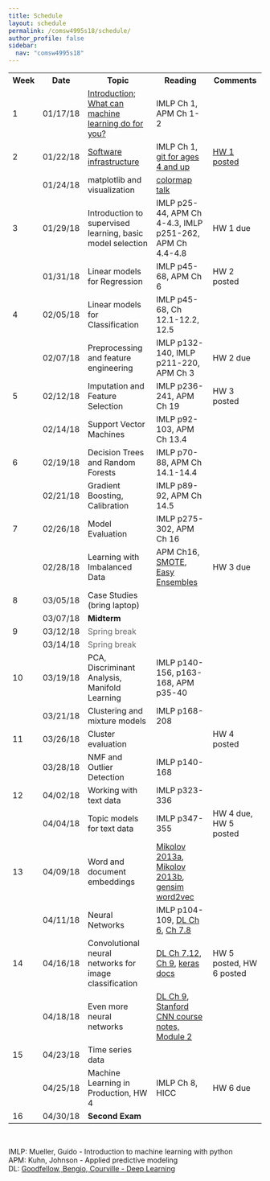 ```yaml
---
title: Schedule
layout: schedule
permalink: /comsw4995s18/schedule/
author_profile: false
sidebar:
  nav: "comsw4995s18"
---
```


<div class="schedule">
<table cellspacing="0" border="0">
	<colgroup span="2"></colgroup>
	<colgroup></colgroup>
	<colgroup></colgroup>
	<colgroup></colgroup>
    <tr>
        <th>Week</th>
        <th>Date</th>
        <th>Topic</th>
        <th>Reading</th>
        <th>Comments</th>
    </tr>
	<tr>
		<td>1</td>
		<td align="right" sdval="42753" sdnum="1033;0;MM/DD/YY">01/17/18</td>
		<td><a href="https://amueller.github.io/COMS4995-s18/slides/aml-01-011718-introduction/index.html#1">Introduction; What can machine learning do for you?</a></td>
		<td>IMLP Ch 1, APM Ch 1-2</td>
		<td><br></td>
	</tr>
	<tr>
		<td>2</td>
		<td align="right" sdval="42758" sdnum="1033;0;MM/DD/YY">01/22/18</td>
		<td><a href="https://amueller.github.io/COMS4995-s18/slides/aml-02-012218-python-git-testing/">Software infrastructure</a></td>
		<td>IMLP Ch 1, <a href="https://www.youtube.com/watch?v=1ffBJ4sVUb4">git for ages 4 and up</a></td>
		<td><a href="https://github.com/amueller/COMS4995-s18/raw/master/homeworks/HomeworkI.pdf">HW 1 posted</a></td>
	</tr>
	<tr>
		<td><br></td>
		<td align="right" sdval="42760" sdnum="1033;0;MM/DD/YY">01/24/18</td>
		<td>matplotlib and visualization</td>
		<td><a href="https://www.youtube.com/watch?v=xAoljeRJ3lU">colormap talk</a></td>
		<td><br></td>
	</tr>
	<tr>
		<td>3</td>
		<td align="right" sdval="42765" sdnum="1033;0;MM/DD/YY">01/29/18</td>
		<td>Introduction to supervised learning, basic model selection</td>
		<td>IMLP p25-44, APM Ch 4-4.3, IMLP p251-262, APM Ch 4.4-4.8</td>
		<td>HW 1 due</td>
	</tr>
	<tr>
		<td><br></td>
		<td align="right" sdval="42767" sdnum="1033;0;MM/DD/YY">01/31/18</td>
		<td>Linear models for Regression</td>
		<td>IMLP p45-68, APM Ch 6</td>
		<td>HW 2 posted</td>
	</tr>
	<tr>
		<td>4</td>
		<td align="right" sdval="42772" sdnum="1033;0;MM/DD/YY">02/05/18</td>
		<td>Linear models for Classification</td>
		<td>IMLP p45-68,  Ch 12.1-12.2, 12.5</td>
		<td></td>
	</tr>
	<tr>
		<td><br></td>
		<td align="right" sdval="42774" sdnum="1033;0;MM/DD/YY">02/07/18</td>
		<td>Preprocessing and feature engineering</td>
		<td>IMLP p132-140, IMLP p211-220, APM Ch 3</td>
		<td>HW 2 due</td>
	</tr>
	<tr>
		<td>5</td>
		<td align="right" sdval="42779" sdnum="1033;0;MM/DD/YY">02/12/18</td>
		<td>Imputation and Feature Selection</td>
		<td>IMLP p236-241, APM Ch 19</td>
		<td>HW 3 posted</td>
	</tr>
	<tr>
		<td><br></td>
		<td align="right" sdval="42781" sdnum="1033;0;MM/DD/YY">02/14/18</td>
		<td>Support Vector Machines</td>
		<td>IMLP p92-103, APM Ch 13.4</td>
		<td></td>
	</tr>
	<tr>
		<td>6</td>
		<td align="right" sdval="42786" sdnum="1033;0;MM/DD/YY">02/19/18</td>
		<td>Decision Trees and Random Forests</td>
		<td>IMLP p70-88, APM Ch 14.1-14.4</td>
		<td></td>
	</tr>
	<tr>
		<td><br></td>
		<td align="right" sdval="42788" sdnum="1033;0;MM/DD/YY">02/21/18</td>
		<td>Gradient Boosting, Calibration</td>
		<td>IMLP p89-92, APM Ch 14.5</td>
		<td><br></td>
	</tr>
	<tr>
		<td>7</td>
		<td align="right" sdval="42793" sdnum="1033;0;MM/DD/YY">02/26/18</td>
		<td>Model Evaluation</td>
		<td>IMLP p275-302, APM Ch 16</td>
		<td><br></td>
	</tr>
	<tr>
		<td><br></td>
		<td align="right" sdval="42795" sdnum="1033;0;MM/DD/YY">02/28/18</td>
        <td>Learning with Imbalanced Data<br></td>
        <td>APM Ch16, <a href="https://www.jair.org/media/953/live-953-2037-jair.pdf">SMOTE</a>, <a href="http://cs.nju.edu.cn/zhouzh/zhouzh.files/publication/tsmcb09.pdf">Easy Ensembles</a></td>
		<td>HW 3 due</td>
	</tr>
	<tr>
		<td>8</td>
		<td align="right" sdval="42800" sdnum="1033;0;MM/DD/YY">03/05/18</td>
		<td>Case Studies (bring laptop)</td>
		<td><br></td>
		<td><br></td>
	</tr>
	<tr>
		<td><br></td>
		<td align="right" sdval="42802" sdnum="1033;0;MM/DD/YY">03/07/18</td>
		<td><b>Midterm</b></td>
		<td><br></td>
		<td><br></td>
	</tr>
	<tr>
		<td>9</td>
		<td align="right" sdval="42807" sdnum="1033;0;MM/DD/YY">03/12/18</td>
		<td><font color="#666666">Spring break</font></td>
		<td><br></td>
		<td><br></td>
	</tr>
	<tr>
		<td><br></td>
		<td align="right" sdval="42809" sdnum="1033;0;MM/DD/YY">03/14/18</td>
		<td><font color="#666666">Spring break</font></td>
		<td><br></td>
		<td><br></td>
	</tr>
	<tr>
		<td>10</td>
		<td align="right" sdval="42814" sdnum="1033;0;MM/DD/YY">03/19/18</td>
		<td>PCA, Discriminant Analysis, Manifold Learning</td>
		<td>IMLP p140-156, p163-168, APM p35-40</td>
        <td></td>
	</tr>
	<tr>
		<td><br></td>
		<td align="right" sdval="42816" sdnum="1033;0;MM/DD/YY">03/21/18</td>
		<td>Clustering and mixture models</td>
		<td>IMLP p168-208</td>
		<td></td>
	</tr>
	<tr>
		<td>11</td>
		<td align="right" sdval="42821" sdnum="1033;0;MM/DD/YY">03/26/18</td>
		<td>Cluster evaluation</td>
		<td></td>
		<td>HW 4 posted</td>
	</tr>
	<tr>
		<td><br></td>
		<td align="right" sdval="42823" sdnum="1033;0;MM/DD/YY">03/28/18</td>
		<td>NMF and Outlier Detection</td>
		<td>IMLP p140-168</td>
		<td><br></td>
	</tr>
	<tr>
		<td>12</td>
		<td align="right" sdval="42828" sdnum="1033;0;MM/DD/YY">04/02/18</td>
		<td>Working with text data</td>
		<td>IMLP p323-336</td>
		<td></td>
	</tr>
	<tr>
		<td><br></td>
		<td align="right" sdval="42830" sdnum="1033;0;MM/DD/YY">04/04/18</td>
		<td>Topic models for text data</td>
		<td>IMLP p347-355</td>
		<td>HW 4 due, HW 5 posted</td>
	</tr>
	<tr>
		<td>13</td>
		<td align="right" sdval="42835" sdnum="1033;0;MM/DD/YY">04/09/18</td>
		<td>Word and document embeddings</td>
		<td><a href="https://papers.nips.cc/paper/5021-distributed-representations-of-words-and-phrases-and-their-compositionality.pdf">Mikolov 2013a</a>, <a href="http://www.aclweb.org/anthology/N13-1090">Mikolov 2013b</a>,
        <a href="https://github.com/RaRe-Technologies/gensim/blob/develop/docs/notebooks/word2vec.ipynb">gensim word2vec</a></td>
		<td></td>
	</tr>
	<tr>
		<td><br></td>
		<td align="right" sdval="42837" sdnum="1033;0;MM/DD/YY">04/11/18</td>
		<td>Neural Networks</td>
		<td>IMLP p104-109, <a href="http://www.deeplearningbook.org/contents/mlp.html">DL Ch 6</a>, <a href="http://www.deeplearningbook.org/contents/regularization.html">Ch 7.8</a></td>
		<td><br></td>
	</tr>
	<tr>
		<td>14</td>
		<td align="right" sdval="42842" sdnum="1033;0;MM/DD/YY">04/16/18</td>
		<td>Convolutional neural networks for image classification</td>
		<td><a href="http://www.deeplearningbook.org/contents/regularization.html">DL Ch 7.12</a>, <a href="http://www.deeplearningbook.org/contents/convnets.html">Ch 9</a>, <a href="https://keras.io/">keras docs</a></td>
		<td>HW 5 posted, HW 6 posted</td>
	</tr>
	<tr>
		<td><br></td>
		<td align="right" sdval="42844" sdnum="1033;0;MM/DD/YY">04/18/18</td>
		<td>Even more neural networks</td>
		<td><a href="http://www.deeplearningbook.org/contents/convnets.html">DL Ch 9</a>, <a href="http://cs231n.github.io/">Stanford CNN course notes, Module 2</a></td>
		<td><br></td>
	</tr>
	<tr>
		<td>15</td>
		<td align="right" sdval="42849" sdnum="1033;0;MM/DD/YY">04/23/18</td>
		<td>Time series data</td>
		<td><br></td>
		<td><br></td>
	</tr>
	<tr>
		<td><br></td>
		<td align="right" sdval="42851" sdnum="1033;0;MM/DD/YY">04/25/18</td>
		<td>Machine Learning in Production, HW 4</td>
		<td>IMLP Ch 8, HICC</td>
		<td>HW 6 due</td>
	</tr>
	<tr>
		<td>16</td>
		<td align="right" sdval="42856" sdnum="1033;0;MM/DD/YY">04/30/18</td>
		<td><b>Second Exam</b></td>
		<td><br></td>
		<td><br></td>
	</tr>
</table>
</div>

<div class="post">
<br>
<p>
IMLP: Mueller, Guido - Introduction to machine learning with python<br>
APM: Kuhn, Johnson - Applied predictive modeling<br>
DL: <a href="http://www.deeplearningbook.org/">Goodfellow, Bengio, Courville - Deep Learning</a>
</p>
</div>
